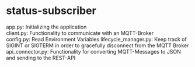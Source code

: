 # status-subscriber

app.py: Initializing the application  
client.py: Functionality to communicate with an MQTT-Broker  
config.py: Read Environment Variables
lifecycle_manager.py: Keep track of SIGINT or SIGTERM in order to gracefully disconnect from the MQTT Broker  
api_connector.py: Functionality for converting MQTT-Messages to JSON and sending to the REST-API  
